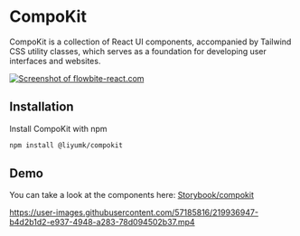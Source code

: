 
# CompoKit 

CompoKit is a collection of React UI components, accompanied by Tailwind CSS utility classes, which serves as a foundation for developing user interfaces and websites.

[![Screenshot of flowbite-react.com](https://i.postimg.cc/Ghs5662Q/Screenshot-2023-02-18-171941.jpg)](https://postimg.cc/2VrGZcnb)



## Installation

Install CompoKit with npm

```bash
npm install @liyumk/compokit
```
    
## Demo
You can take a look at the components here:
[Storybook/compokit](https://master--cheerful-toffee-7fc075.netlify.app/)

https://user-images.githubusercontent.com/57185816/219936947-b4d2b1d2-e937-4948-a283-78d094502b37.mp4

